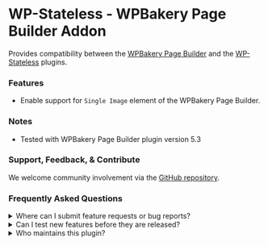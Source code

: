 # WP-Stateless - WPBakery Page Builder Addon

Provides compatibility between the [WPBakery Page Builder](http://vc.wpbakery.com/) and the [WP-Stateless](https://wordpress.org/plugins/wp-stateless/) plugins.

### Features

* Enable support for `Single Image` element of the WPBakery Page Builder.

### Notes

* Tested with WPBakery Page Builder plugin version 5.3

### Support, Feedback, & Contribute

We welcome community involvement via the [GitHub repository](https://github.com/udx/wp-stateless-wpbakery-page-builder-addon).

### Frequently Asked Questions

<details>
<summary>Where can I submit feature requests or bug reports?</summary>

We encourage community feedback and discussion through issues on the [GitHub repository](https://github.com/udx/wp-stateless-wpbakery-page-builder-addon/issues).
</details>

<details>
<summary>Can I test new features before they are released?</summary>

To ensure new releases cause as little disruption as possible, we rely on early adopters who assist us by testing out new features before they are released. [Please contact us](https://udx.io/) if you are interested in becoming an early adopter.
</details>

<details>
<summary>Who maintains this plugin?</summary>

[UDX](https://udx.io/) maintains this plugin by continuing development through its own staff, reviewing pull requests, testing, and steering the overall release schedule. UDX is located in Durham, North Carolina, and provides WordPress engineering and hosting services to clients throughout the United States.
</details>
